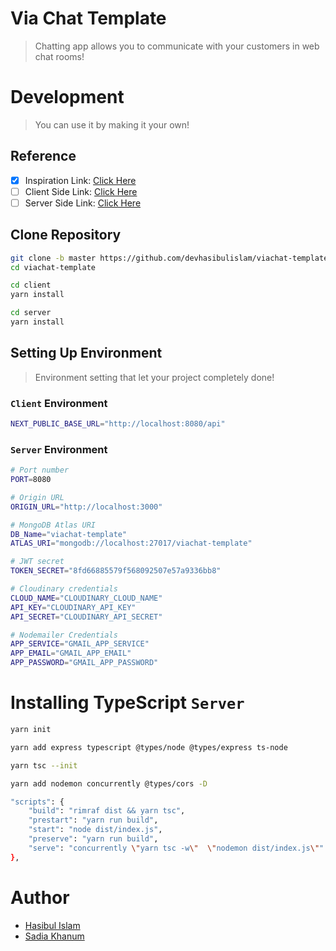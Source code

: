 # Via Chat Template

> Chatting app allows you to communicate with your customers in web chat rooms!

# Development

> You can use it by making it your own!

## Reference

- [x] Inspiration Link: [Click Here](https://themesbrand.com/chatvia-tailwind/layouts/index.html)
- [ ] Client Side Link: [Click Here](https://viachat-template-csr.vercel.app)
- [ ] Server Side Link: [Click Here](https://viachat-template-ssr.vercel.app)

## Clone Repository

```bash
git clone -b master https://github.com/devhasibulislam/viachat-template.git
cd viachat-template

cd client
yarn install

cd server
yarn install
```

## Setting Up Environment

> Environment setting that let your project completely done!

### `Client` Environment

```bash
NEXT_PUBLIC_BASE_URL="http://localhost:8080/api"
```

### `Server` Environment

```bash
# Port number
PORT=8080

# Origin URL
ORIGIN_URL="http://localhost:3000"

# MongoDB Atlas URI
DB_Name="viachat-template"
ATLAS_URI="mongodb://localhost:27017/viachat-template"

# JWT secret
TOKEN_SECRET="8fd66885579f568092507e57a9336bb8"

# Cloudinary credentials
CLOUD_NAME="CLOUDINARY_CLOUD_NAME"
API_KEY="CLOUDINARY_API_KEY"
API_SECRET="CLOUDINARY_API_SECRET"

# Nodemailer Credentials
APP_SERVICE="GMAIL_APP_SERVICE"
APP_EMAIL="GMAIL_APP_EMAIL"
APP_PASSWORD="GMAIL_APP_PASSWORD"
```

# Installing TypeScript `Server`

```bash
yarn init
```

```bash
yarn add express typescript @types/node @types/express ts-node
```

```bash
yarn tsc --init
```

```bash
yarn add nodemon concurrently @types/cors -D
```

```bash
"scripts": {
    "build": "rimraf dist && yarn tsc",
    "prestart": "yarn run build",
    "start": "node dist/index.js",
    "preserve": "yarn run build",
    "serve": "concurrently \"yarn tsc -w\"  \"nodemon dist/index.js\""
},
```

# Author

- [Hasibul Islam](https://bento.me/devhasibulislam)
- [Sadia Khanum](https://www.facebook.com/devsadiakhan)

